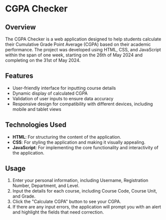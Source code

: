 # CGPA Checker

## Overview
The CGPA Checker is a web application designed to help students calculate their Cumulative Grade Point Average (CGPA) based on their academic performance. The project was developed using HTML, CSS, and JavaScript within the span of one week, starting on the 26th of May 2024 and completing on the 31st of May 2024.

## Features
- User-friendly interface for inputting course details
- Dynamic display of calculated CGPA
- Validation of user inputs to ensure data accuracy
- Responsive design for compatibility with different devices, including mobile and tablet views

## Technologies Used
- **HTML**: For structuring the content of the application.
- **CSS**: For styling the application and making it visually appealing.
- **JavaScript**: For implementing the core functionality and interactivity of the application.
## Usage
1. Enter your personal information, including Username, Registration Number, Department, and Level.
2. Input the details for each course, including Course Code, Course Unit, and Grade.
3. Click the "Calculate CGPA" button to see your CGPA.
4. If there are any input errors, the application will prompt you with an alert and highlight the fields that need correction.

